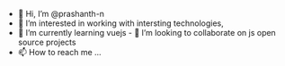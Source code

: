 - 👋 Hi, I’m @prashanth-n
- 👀 I’m interested in working with intersting technologies,
- 🌱 I’m currently learning vuejs - 💞️ I’m looking to collaborate on js open source projects
- 📫 How to reach me ...

<!---
prashanth-n/prashanth-n is a ✨ special ✨ repository because its `README.md` (this file) appears on your GitHub profile.
You can click the Preview link to take a look at your changes.
--->
